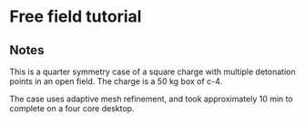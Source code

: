 # Free field tutorial

## Notes
This is a quarter symmetry case of a square charge with multiple detonation points in an open field. The charge is a 50 kg box of c-4.

The case uses adaptive mesh refinement, and took approximately 10 min to complete on a four core desktop.


